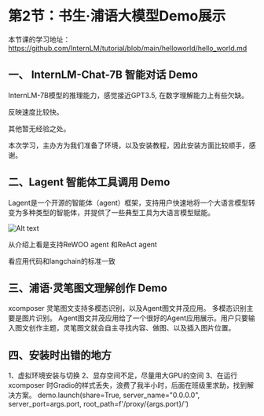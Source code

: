 # 第2节：书生·浦语大模型Demo展示

本节课的学习地址：https://github.com/InternLM/tutorial/blob/main/helloworld/hello_world.md

## 一、 InternLM-Chat-7B 智能对话 Demo

InternLM-7B模型的推理能力，感觉接近GPT3.5, 在数字理解能力上有些欠缺。

反映速度比较快。

其他暂无经验之处。

本次学习，主办方为我们准备了环境，以及安装教程，因此安装方面比较顺手，感谢。

## 二、Lagent 智能体工具调用 Demo

Lagent是一个开源的智能体（agent）框架，支持用户快速地将一个大语言模型转变为多种类型的智能体，并提供了一些典型工具为大语言模型赋能。

![Alt text](image-12.png)

从介绍上看是支持ReWOO agent 和ReAct agent

看应用代码和langchain的标准一致


## 三、浦语·灵笔图文理解创作 Demo

xcomposer 灵笔图文支持多模态识别，以及Agent图文并茂应用。
多模态识别主要是图片识别。
Agent图文并茂应用给了一个很好的Agent应用展示。用户只要输入图文创作主题，灵笔图文就会自主寻找内容、做图、以及插入图片位置。


## 四、安装时出错的地方
1、虚拟环境安装与切换
2、显存空间不足，尽量用大GPU的空间
3、在运行xcomposer 时Gradio的样式丢失，浪费了我半小时，后面在班级里求助，找到解决方案。
demo.launch(share=True, server_name="0.0.0.0", server_port=args.port, root_path=f'/proxy/{args.port}/')

